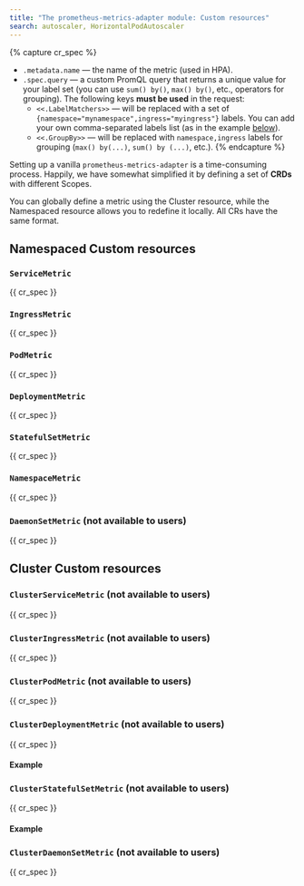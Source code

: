 ```yaml
---
title: "The prometheus-metrics-adapter module: Custom resources"
search: autoscaler, HorizontalPodAutoscaler 
---
```


{% capture cr_spec %}
* `.metadata.name` — the name of the metric (used in HPA).
* `.spec.query` — a custom PromQL query that returns a unique value for your label set (you can use `sum() by()`, `max() by()`, etc., operators for grouping). The following keys **must be used** in the request:
  * `<<.LabelMatchers>>` — will be replaced with a set of `{namespace="mynamespace",ingress="myingress"}` labels. You can add your own comma-separated labels list (as in the example [below](usage.html#example-of-using-rabbitmq-queue-size-based-custom-metrics)).
  * `<<.GroupBy>>` — will be replaced with `namespace,ingress` labels for grouping (`max() by(...)`, `sum() by (...)`, etc.).
{% endcapture %}

Setting up a vanilla `prometheus-metrics-adapter` is a time-consuming process. Happily, we have somewhat simplified it by defining a set of **CRDs** with different Scopes.

You can globally define a metric using the Cluster resource, while the Namespaced resource allows you to redefine it locally. All CRs have the same format.

## Namespaced Custom resources

### `ServiceMetric`

{{ cr_spec }}

### `IngressMetric`

{{ cr_spec }}

### `PodMetric`

{{ cr_spec }}

### `DeploymentMetric`

{{ cr_spec }}

### `StatefulSetMetric`

{{ cr_spec }}

### `NamespaceMetric`

{{ cr_spec }}

### `DaemonSetMetric` (not available to users)

{{ cr_spec }}

## Cluster Custom resources

### `ClusterServiceMetric` (not available to users)

{{ cr_spec }}

### `ClusterIngressMetric` (not available to users)

{{ cr_spec }}

### `ClusterPodMetric` (not available to users)

{{ cr_spec }}

### `ClusterDeploymentMetric` (not available to users)

{{ cr_spec }}

#### Example

### `ClusterStatefulSetMetric` (not available to users)

{{ cr_spec }}

#### Example

### `ClusterDaemonSetMetric` (not available to users)

{{ cr_spec }}

